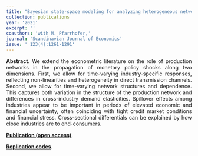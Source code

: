 ```yaml
---
title: "Bayesian state-space modeling for analyzing heterogeneous network effects of US monetary policy. [doi](https://doi.org/10.1111/sjoe.12436)"
collection: publications
year: '2021'
excerpt: ''
coauthors: 'with M. Pfarrhofer,'
journal: 'Scandinavian Journal of Economics'
issue: ' 123(4):1261-1291'
---
```

<p align="justify"> <b>Abstract.</b> We extend the econometric literature on the role of production networks in the propagation of monetary policy shocks along two dimensions. First, we allow for time-varying industry-specific responses, reflecting non-linearities and heterogeneity in direct transmission channels. Second, we allow for time-varying network structures and dependence. This captures both variation in the structure of the production network and differences in cross-industry demand elasticities. Spillover effects among industries appear to be important in periods of elevated economic and financial uncertainty, often coinciding with tight credit market conditions and financial stress. Cross-sectional differentials can be explained by how close industries are to end-consumers.
</p>

[**Publication (open access)**](https://doi.org/10.1111/sjoe.12436).

[**Replication codes**](https://github.com/mpfarrho/tvp-network-panel).

